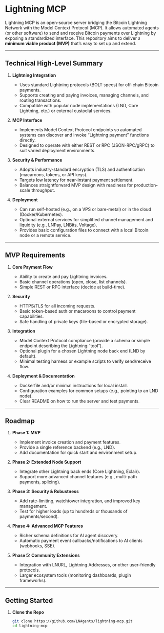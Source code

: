 # Lightning MCP

Lightning MCP is an open-source server bridging the Bitcoin Lightning Network with the Model Context Protocol (MCP). It allows automated agents (or other software) to send and receive Bitcoin payments over Lightning by exposing a standardized interface. This repository aims to deliver a **minimum viable product (MVP)** that’s easy to set up and extend.

---

## Technical High-Level Summary

1. **Lightning Integration**  
   - Uses standard Lightning protocols (BOLT specs) for off-chain Bitcoin payments.  
   - Supports creating and paying invoices, managing channels, and routing transactions.  
   - Compatible with popular node implementations (LND, Core Lightning, etc.) or external custodial services.

2. **MCP Interface**  
   - Implements Model Context Protocol endpoints so automated systems can discover and invoke “Lightning payment” functions directly.  
   - Designed to operate with either REST or RPC (JSON-RPC/gRPC) to suit varied deployment environments.

3. **Security & Performance**  
   - Adopts industry-standard encryption (TLS) and authentication (macaroons, tokens, or API keys).  
   - Targets low latency for near-instant payment settlement.  
   - Balances straightforward MVP design with readiness for production-scale throughput.

4. **Deployment**  
   - Can run self-hosted (e.g., on a VPS or bare-metal) or in the cloud (Docker/Kubernetes).  
   - Optional external services for simplified channel management and liquidity (e.g., LNPay, LNBits, Voltage).  
   - Provides basic configuration files to connect with a local Bitcoin node or a remote service.

---

## MVP Requirements

1. **Core Payment Flow**  
   - Ability to create and pay Lightning invoices.  
   - Basic channel operations (open, close, list channels).  
   - Simple REST or RPC interface (decide at build-time).

2. **Security**  
   - HTTPS/TLS for all incoming requests.  
   - Basic token-based auth or macaroons to control payment capabilities.  
   - Safe handling of private keys (file-based or encrypted storage).

3. **Integration**  
   - Model Context Protocol compliance (provide a schema or simple endpoint describing the Lightning “tool”).  
   - Optional plugin for a chosen Lightning node back end (LND by default).  
   - Minimal testing harness or example scripts to verify send/receive flow.

4. **Deployment & Documentation**  
   - Dockerfile and/or minimal instructions for local install.  
   - Configuration examples for common setups (e.g., pointing to an LND node).  
   - Clear README on how to run the server and test payments.

---

## Roadmap

1. **Phase 1: MVP**  
   - Implement invoice creation and payment features.  
   - Provide a single reference backend (e.g., LND).  
   - Add documentation for quick start and environment setup.  

2. **Phase 2: Extended Node Support**  
   - Integrate other Lightning back ends (Core Lightning, Eclair).  
   - Support more advanced channel features (e.g., multi-path payments, splicing).  

3. **Phase 3: Security & Robustness**  
   - Add rate-limiting, watchtower integration, and improved key management.  
   - Test for higher loads (up to hundreds or thousands of payments/second).  

4. **Phase 4: Advanced MCP Features**  
   - Richer schema definitions for AI agent discovery.  
   - Automatic payment event callbacks/notifications to AI clients (webhooks, SSE).  

5. **Phase 5: Community Extensions**  
   - Integration with LNURL, Lightning Addresses, or other user-friendly protocols.  
   - Larger ecosystem tools (monitoring dashboards, plugin frameworks).

---

## Getting Started

1. **Clone the Repo**  
   ```bash
   git clone https://github.com/LNAgents/lightning-mcp.git
   cd lightning-mcp